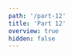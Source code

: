```yaml
---
path: '/part-12'
title: 'Part 12'
overview: true
hidden: false
---
```


<pages-in-this-section></pages-in-this-section>

<exercises-in-this-section></exercises-in-this-section>
